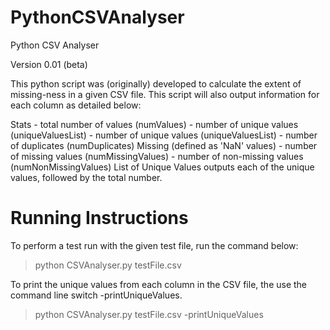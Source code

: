 # PythonCSVAnalyser

Python CSV Analyser

Version 0.01 (beta)


This python script was (originally) developed to calculate 
the extent of missing-ness in a given CSV file. 
This script will also output information for each column as detailed below:

Stats
	- total number of values (numValues)
	- number of unique values (uniqueValuesList)
	- number of unique values (uniqueValuesList)
	- number of duplicates (numDuplicates)
Missing (defined as 'NaN' values)
	- number of missing values (numMissingValues)
	- number of non-missing values (numNonMissingValues)
List of Unique Values
	outputs each of the unique values, 
	followed by the total number.


# Running Instructions

To perform a test run with the given test file, run the command below:

> python CSVAnalyser.py testFile.csv
 
To print the unique values from each column in the CSV file,
the use the command line switch -printUniqueValues.

> python CSVAnalyser.py testFile.csv -printUniqueValues




